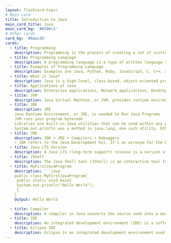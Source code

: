 ```yaml
---
layout: flashcard-topic
# Main card
title: Introduction to Java
main_card_title: Java
main_card_bg: '#6586c3'
# Other cards
card_bg: '#9aacd5'
cards:
  - title: Programming
    description: Programming is the process of creating a set of instructions that tell a computer how to perform a particular task
  - title: Programming Language
    description: A programming language is a type of written language that tells computers what to do. 
  - title: Examples of Programming Language
    description: Examples are Java, Python, Ruby, JavaScript, C, C++, and C#. Programming languages are used to write all computer programs and computer software.
  - title: What is Java?
    description: Java is a high-level, class-based, object-oriented programming language that is designed to have as few implementation dependencies as possible.
  - title: Applications of Java
    description: Enterprise applications, Network applications, Desktop applications, Web applications, Games, Android app, and many more.
  - title: JVM
    description: Java Virtual Machine, or JVM, provides runtime environment in which Java bytecode can be loaded, verifies, and executed
  - title: JRE
    description: JRE 
    Java Runtime Environment, or JRE, is needed to Run Java Programs
    JVM runs your program bytecode
    Libraries are built-in Java utilities that can be used within any program you create.
    System.out.println was a method in java.lang, one such utility. Other Components include tools for debugging and code profiling 
  - title: JDK
    description: JDK = JRE + Compilers + Debuggers
    - JDK refers to the Java Development Kit. It's an acronym for the bundle needed to compile (with the compiler) and run (with the JRE bundle) your Java program.
  - title: Java LTS Version
    description: A Java LTS (long-term support) release is a version of Java that will remain the industry standard for several years. To give you an example of this, Java 8 was released in 2014, it will continue to receive updates until 2020, and extended support will end by 2025.
  - title: JShell
    description: The Java Shell tool (JShell) is an interactive tool for learning the Java programming language and prototyping Java code. JShell is a Read-Evaluate-Print Loop (REPL), which evaluates declarations, statements, and expressions as they are entered and immediately shows the results.
  - title: MyFirstJavaProgram
    description: ```java
    public class MyFirstJavaProgram{
     public static void main{
     System.out.println("Hello World");
     }
    }
    Output: Hello World
    ```
  - title: Compiler
    description: A compiler in Java converts the source code into a machine-code or bytecode code, and that is then executed. It is platform-independent.
  - title: IDE
    description: An integrated development environment (IDE) is a software application that helps programmers develop software code efficiently.
  - title: Eclipse IDE
    description: Eclipse is an integrated development environment used by programmers to develop software.
---
```

